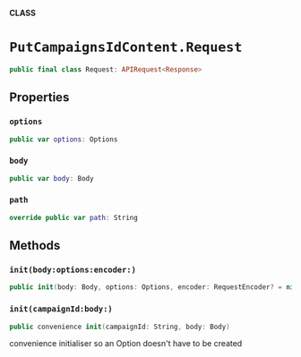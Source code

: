 **CLASS**

# `PutCampaignsIdContent.Request`

```swift
public final class Request: APIRequest<Response>
```

## Properties
### `options`

```swift
public var options: Options
```

### `body`

```swift
public var body: Body
```

### `path`

```swift
override public var path: String
```

## Methods
### `init(body:options:encoder:)`

```swift
public init(body: Body, options: Options, encoder: RequestEncoder? = nil)
```

### `init(campaignId:body:)`

```swift
public convenience init(campaignId: String, body: Body)
```

convenience initialiser so an Option doesn't have to be created
